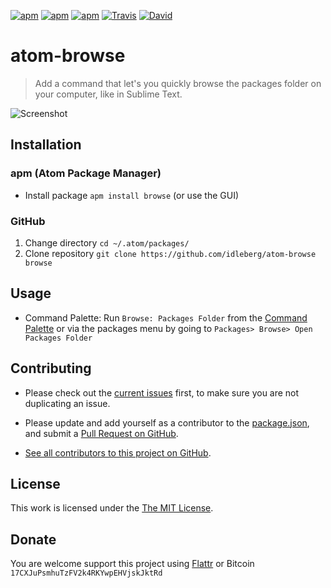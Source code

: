 [![apm](https://img.shields.io/apm/l/browse.svg?style=flat-square)](https://atom.io/packages/browse) [![apm](https://img.shields.io/apm/v/browse.svg?style=flat-square)](https://atom.io/packages/browse) [![apm](https://img.shields.io/apm/dm/browse.svg?style=flat-square)](https://atom.io/packages/browse) [![Travis](https://img.shields.io/travis/idleberg/atom-browse.svg?style=flat-square)](https://travis-ci.org/idleberg/atom-browse) [![David](https://img.shields.io/david/dev/idleberg/atom-browse.svg?style=flat-square)](https://david-dm.org/idleberg/atom-browse#info=dependencies)

# atom-browse

> Add a command that let's you quickly browse the packages folder on your computer, like in Sublime Text.

![Screenshot](http://i.imgur.com/lbEFB4b.gif)

## Installation

### apm (Atom Package Manager)

- Install package `apm install browse` (or use the GUI)

### GitHub

1. Change directory `cd ~/.atom/packages/`
2. Clone repository `git clone https://github.com/idleberg/atom-browse browse`

## Usage

- Command Palette: Run `Browse: Packages Folder` from the [Command Palette](https://atom.io/docs/latest/getting-started-atom-basics#command-palette) or via the packages menu by going to `Packages> Browse> Open Packages Folder`

## Contributing

- Please check out the [current issues](https://github.com/idleberg/atom-browse/issues) first, to make sure you are not duplicating an issue.

- Please update and add yourself as a contributor to the [package.json](https://github.com/idleberg/atom-browse/blob/master/package.json),
and submit a [Pull Request on GitHub](https://help.github.com/articles/using-pull-requests/).

- [See all contributors to this project on GitHub](https://github.com/idleberg/atom-browse/graphs/contributors).

## License

This work is licensed under the [The MIT License](LICENSE.md).

## Donate

You are welcome support this project using [Flattr](https://flattr.com/submit/auto?user_id=idleberg&url=https://github.com/idleberg/atom-browse) or Bitcoin `17CXJuPsmhuTzFV2k4RKYwpEHVjskJktRd`
